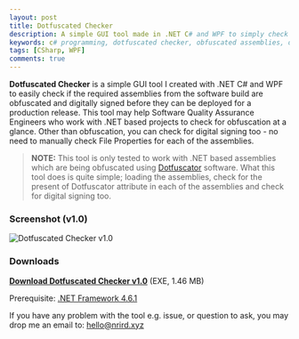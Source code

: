 ```yaml
---
layout: post
title: Dotfuscated Checker
description: A simple GUI tool made in .NET C# and WPF to simply check for obfuscated assemblies by Dotfuscator software and digital signing at a glance.
keywords: c# programming, dotfuscated checker, obfuscated assemblies, dotfuscator, dotfuschecker, .net obfuscation, dotfuscation checking, digital signing checking
tags: [CSharp, WPF]
comments: true
---
```


**Dotfuscated Checker** is a simple GUI tool I created with .NET C# and WPF to easily check if the required assemblies from the software build are obfuscated and digitally signed before they can be deployed for a production release. This tool may help Software Quality Assurance Engineers who work with .NET based projects to check for obfuscation at a glance. Other than obfuscation, you can check for digital signing too - no need to manually check File Properties for each of the assemblies.

> **NOTE:** This tool is only tested to work with .NET based assemblies which are being obfuscated using [Dotfuscator](https://www.preemptive.com/products/dotfuscator/overview) software. What this tool does is quite simple; loading the assemblies, check for the present of Dotfuscator attribute in each of the assemblies and check for digital signing too.

### Screenshot (v1.0)

![Dotfuscated Checker v1.0](https://i.imgur.com/2iYCNYO.png)

### Downloads

[**Download Dotfuscated Checker v1.0**](https://www.dropbox.com/s/8lss51zhhx0p4xq/DotfuscatedCheckerV1.zip?dl=0) (EXE, 1.46 MB)

Prerequisite: [.NET Framework 4.6.1](https://www.microsoft.com/en-us/download/details.aspx?id=49981)

If you have any problem with the tool e.g. issue, or question to ask, you may drop me an email to: [hello@nrird.xyz](mailto:hello@nrird.xyz)
